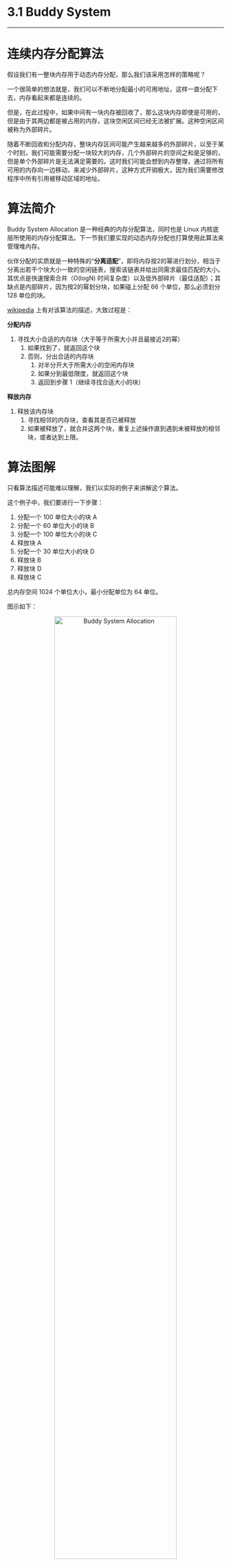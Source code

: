 # 3.1 Buddy System

----

# 连续内存分配算法

假设我们有一整块内存用于动态内存分配，那么我们该采用怎样的策略呢？

一个很简单的想法就是，我们可以不断地分配最小的可用地址，这样一直分配下去，内存看起来都是连续的。

但是，在此过程中，如果中间有一块内存被回收了，那么这块内存即使是可用的，但是由于其两边都是被占用的内存，这块空闲区间已经无法被扩展。这种空闲区间被称为外部碎片。

随着不断回收和分配内存，整块内存区间可能产生越来越多的外部碎片，以至于某个时刻，我们可能需要分配一块较大的内存，几个外部碎片的空间之和是足够的，但是单个外部碎片是无法满足需要的。这时我们可能会想到内存整理，通过将所有可用的内存向一边移动，来减少外部碎片，这种方式开销极大，因为我们需要修改程序中所有引用被移动区域的地址。

# 算法简介

Buddy System Allocation 是一种经典的内存分配算法，同时也是 Linux 内核底层所使用的内存分配算法。下一节我们要实现的动态内存分配也打算使用此算法来管理堆内存。

伙伴分配的实质就是一种特殊的“**分离适配**”，即将内存按2的幂进行划分，相当于分离出若干个块大小一致的空闲链表，搜索该链表并给出同需求最佳匹配的大小。其优点是快速搜索合并（O(logN) 时间复杂度）以及低外部碎片（最佳适配）；其缺点是内部碎片，因为按2的幂划分块，如果碰上分配 66 个单位，那么必须划分 128 单位的块。

[wikipedia](https://en.wikipedia.org/wiki/Buddy_memory_allocation) 上有对该算法的描述，大致过程是：

**分配内存**

1. 寻找大小合适的内存块（大于等于所需大小并且最接近2的幂）
    1. 如果找到了，就返回这个块
    2. 否则，分出合适的内存块
        1. 对半分开大于所需大小的空闲内存块
        2. 如果分到最低限度，就返回这个块
        3. 返回到步骤 1（继续寻找合适大小的块）

**释放内存**

1. 释放该内存块
    1. 寻找相邻的内存块，查看其是否已被释放
    2. 如果被释放了，就合并这两个块，重复上述操作直到遇到未被释放的相邻块，或者达到上限。

# 算法图解

只看算法描述可能难以理解，我们以实际的例子来讲解这个算法。

这个例子中，我们要进行一下步骤：

1. 分配一个 100 单位大小的块 A
2. 分配一个 60 单位大小的块 B
3. 分配一个 100 单位大小的块 C
4. 释放块 A
5. 分配一个 30 单位大小的块 D
6. 释放块 B
7. 释放块 D
8. 释放块 C

总内存空间 1024 个单位大小，最小分配单位为 64 单位。

图示如下：

<center>
<img src="https://cn-guoziyang.gitee.io/moonix/assets/img/BuddySystem.png" alt="Buddy System Allocation" width=75%>
</center>

Step 1 是内存区间的初始样式，我们首先需要分配一个100 单位的块 A，由于最小分配大小是 64 单位，所以 块 A 占据 128 个单位。由于 1024 个单位过大，我们将其对半分开，分为两个 512 单位块。我们使用第一个 512 单位块，而 512 单位又过大了，所以将其对半分为两个 256 单位块。最终，到 Step 4，我们分出了一个 128 单位块，于是将其分配给 A。

分配块 B 时，B 需要 60 单位，所以块 B 的大小为 64 单位，在 Step 5 中，我们选择那个 128 单位块，将其分成两块，并将第一块分配给 B。

分配块 C 时，C 也需要 100 单位，块 C 大小 128 单位。我们将 256 单位块对半分，将第一块分配给 C。为 Step 6。

现在需要释放块 A，将块 A 标记为未被使用，并检查其相邻块（其实是相邻的相同大小的块），没有块可以合并，于是释放过程结束。为 Step 7。

现在需要分配块 D，D 需要 30 单位，所以块 D 大小 64 单位。我们恰巧有一个 64 单位的块，于是将其分配给 D，此时情况为 Step 8。注意，我们之前释放的 A 的空间为 128 单位大小，也可以存放 D，但是我们需要找到**最合适**的块，而**不是第一个可用的块**。

现在释放块 B，将块 B 标记为未被使用，同时 B 没有相邻的相同的空闲块，无法合并。为 Step 9。

现在释放块 D，将块 D 标记为未被使用，D 的左侧也有一个 64 单位的空闲块，于是合并成 128 单位的空闲块，此时为 Step 10。而这个块的左侧又有一个 128 单位的空闲块，于是继续合并成 256 单位的空闲块，为 Step 11。

现在释放块 C，将块 C 标记为未被使用，并不断合并，最终合并为 Step 14 中的一整块空闲块。~~（莫名想到一整块腹肌）~~

# 算法实现

算法实现部分来自于 [@wuwenbin](https://github.com/wuwenbin)，不过他的实现是寻找第一个可用的块，本节要实现的是寻找最合适的块。

我们使用一棵二叉树来存储每一级范围内的最大连续空闲块个数，譬如上面的例子，二叉树的第一层就存储了整块 1024 单位的范围内的最大连续空闲块个数，第二层两个节点就分别存储了两个 512 单位块范围内的最大连续空闲块个数。二叉树的最下层就代表了每个具体的块是否被使用了，也就是 0 和 1。当然，这些个数都是 2 的幂级数。

我们采用一个数组来存储二叉树，`BUDDY_NODE_NUM` 是二叉树的总节点个数，具体等于 `管理的总块数 × 2 - 1` 。

```c
// kernel/heap.c

typedef struct
{
    // 管理的总块数
    uint32 size;
    // 每个节点表示范围内空闲块个数
    uint32 longest[BUDDY_NODE_NUM];
} BuddyTree;
```

## 初始化

该结构的初始化也很简单，因为在最开始，所有的块都是空闲的。

```c
// kernel/heap.c

void
buddyInit(int size)
{
    buddyTree.size = size;
    uint32 nodeSize = size << 1;
    int i;
    // 初始化每个节点，此时每一块都是空闲的
    for(i = 0; i < (size << 1) - 1; i ++) {
        if(IS_POWER_OF_2(i+1)) {
            nodeSize /= 2;
        }
        buddyTree.longest[i] = nodeSize;
    }
}
```

传入的参数 `size` 是管理的总块数。初始化的过程其实就是填充 `longest` 数组的过程。

## 分配块

用来分配块的 `allocFrame()` 函数中，传入的参数是需要分配的块大小，返回的是内存块的索引。该函数首先将 `size` 调整为 2 的幂级数，随后对二叉树节点进行遍历。找到对应的节点后，将其标记为占用，并且从该节点向上回溯，修改上级节点的值。

```c
// kernel/heap.c

// 试图分配 size 块，返回初始块号
uint32
buddyAlloc(uint32 size)
{
    uint32 index = 0;
    uint32 nodeSize;
    uint32 offset;

    // 调整空闲块到 2 的幂
    if(size <= 0) size = 1;
    else if(!IS_POWER_OF_2(size)) size = fixSize(size);

    // 一共也没有那么多空闲块
    if(buddyTree.longest[0] < size) {
        return -1;
    }

    // 寻找第一个符合大小的节点
    // for(nodeSize = buddyTree.size; nodeSize != size; nodeSize /= 2) {
    //     if(buddyTree.longest[LEFT_LEAF(index)] >= size) {
    //         index = LEFT_LEAF(index);
    //     } else {
    //         index = RIGHT_LEAF(index);
    //     }
    // }
    
    // 寻找大小最符合的节点
    for(nodeSize = buddyTree.size; nodeSize != size; nodeSize /= 2) {
        uint32 left = buddyTree.longest[LEFT_LEAF(index)];
        uint32 right = buddyTree.longest[RIGHT_LEAF(index)];
        // 优先选择最小的且满足条件的分叉，小块优先，尽量保留大块
        if(left <= right) {
            if(left >= size) index = LEFT_LEAF(index);
            else index = RIGHT_LEAF(index);
        } else {
            if(right >= size) index = RIGHT_LEAF(index);
            else index = LEFT_LEAF(index);
        }
    }

    // 标记为占用
    buddyTree.longest[index] = 0;
    // 获得这一段空闲块的第一块在堆上的偏移
    offset = (index + 1) * nodeSize - buddyTree.size;

    // 向上修改父节点的值
    while(index) {
        index = PARENT(index);
        buddyTree.longest[index] = 
            MAX(buddyTree.longest[LEFT_LEAF(index)], buddyTree.longest[RIGHT_LEAF(index)]);
    }

    return offset;
}
```

原算法的实现为被注释的部分，寻找合适的块时，如果左子树的值大于所需容量，就直接选择左子树，否则选择右子树。这种情况下，会选择出第一个符合条件的块，而不是最适合的块。譬如上面的例子分配块 D 时，就会选择分割 128 单位的块，而不是直接使用 64 单位块。

修改后的做法是，选择满足条件的最小的分叉。如果左右子树都满足条件（必然有一个会满足），就会选择值最小的那个子树。

## 回收块

注意我们在分配块的时候，只将该块标记为占用，而没有将其子块标记。譬如，我们分配一个 128 单位的块，仅仅是表示该块的节点被标记，但是其子块：两个 64 单位的块的节点仍然被标记为未占用。这种做法不会影响块的分配，因为寻找空闲块是自顶向下，从根节点开始寻找的。同时，它还有利于根据块号回收区间。从最小块向上回溯，一直回溯到第一个被标记为全部占用的节点，就是我们当时分配出去的节点。

回收的过程很简单，将这个节点改为未占用，并继续向上回溯，修改上级节点的占用情况。

```c
// kernel/heap.c

// 根据 offset 回收区间
void
buddyFree(uint32 offset)
{
    uint32 nodeSize, index = 0;
    
    nodeSize = 1;
    index = offset + buddyTree.size - 1;

    // 向上回溯到之前分配块的节点位置
    for( ; buddyTree.longest[index]; index = PARENT(index)) {
        nodeSize *= 2;
        if(index == 0) {
            return;
        }
    }
    buddyTree.longest[index] = nodeSize;

    // 继续向上回溯，合并连续的空闲区间
    while(index) {
        index = PARENT(index);
        nodeSize *= 2;

        uint32 leftLongest, rightLongest;
        leftLongest = buddyTree.longest[LEFT_LEAF(index)];
        rightLongest = buddyTree.longest[RIGHT_LEAF(index)];

        if(leftLongest + rightLongest == nodeSize) {
            buddyTree.longest[index] = nodeSize;
        } else {
            buddyTree.longest[index] = MAX(leftLongest, rightLongest);
        }
    }
}
```